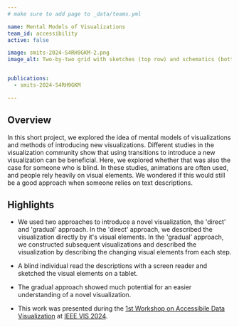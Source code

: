 ```yaml
---
# make sure to add page to _data/teams.yml

name: Mental Models of Visualizations
team_id: accessibility
active: false

image: smits-2024-S4RH9GKM-2.png
image_alt: Two-by-two grid with sketches (top row) and schematics (bottom row). The columns are labeled ‘direct’ and ‘gradual’, and the rows are labeled ‘sketch’ and ‘mental model’. The direct sketch (A1) has two axes and a few black and colored vertical lines. The gradual sketch (B1) has two axes and colored letters (A, C, T, G) in it. The ‘mental models’ below (A2, B2) are neater versions of the sketches. The gradual charts are closer to a sequence logos plot than the direct charts.


publications:
  - smits-2024-S4RH9GKM

---
```


## Overview
In this short project, we explored the idea of mental models of visualizations and methods of introducing new visualizations. Different studies in the visualization community show that using transitions to introduce a new visualization can be beneficial. Here, we explored whether that was also the case for someone who is blind. In these studies, animations are often used, and people rely heavily on visual elements. We wondered if this would still be a good approach when someone relies on text descriptions. 


## Highlights
- We used two approaches to introduce a novel visualization, the 'direct' and 'gradual' approach. In the 'direct' approach, we described the visualization directly by it's visual elements. In the 'gradual' approach, we constructed subsequent visualizations and described the visualization by describing the changing visual elements from each step.

- A blind individual read the descriptions with a screen reader and sketched the visual elements on a tablet.

- The gradual approach showed much potential for an easier understanding of a novel visualization.

- This work was presented during the [1st Workshop on Accessibile Data Visualization](https://accessviz.github.io) at [IEEE VIS 2024](https://ieeevis.org/year/2024/welcome).
